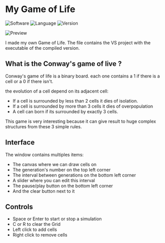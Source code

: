 # My Game of Life

![Software](https://img.shields.io/badge/Software-Microsoft%20sVisual%20Studio%202019-3070A0)
![Language](https://img.shields.io/badge/Languages-Python%20+%20XAML-999999)
![Version](https://img.shields.io/badge/-v1.1-A00000)

![Preview](./Assets/Preview.gif)

I made my own Game of Life.
The file contains the VS project with the executable of the compiled version.

## What is the Conway's game of live ?

Conway's game of life is a binary board.
each one contains a 1 if there is a cell or a 0 if there isn't.

the evolution of a cell depend on its adjacent cell:
- If a cell is surrounded by less than 2 cells it dies of isolation.
- If a cell is surrounded by more than 3 cells it dies of overpopulation
- A cell can born if its surrounded by exactly 3 cells.

This game is very interesting because it can give result to huge complex structures from these 3 simple rules.

## Interface

The window contains multiples items:
- The canvas where we can draw cells on
- The generation's number on the top left corner
- The interval between generations on the bottom left corner
- A slider where you can edit this interval
- The pause/play button on the bottom left corner
- And the clear button next to it

## Controls

- Space or Enter to start or stop a simulation
- C or R to clear the Grid
- Left click to add cells
- Right click to remove cells
